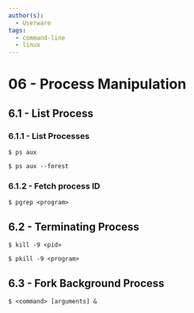 ```yaml
---
author(s):
  - Userware
tags:
  - command-line
  - linux
---
```

# 06 - Process Manipulation

## 6.1 - List Process

### 6.1.1 - List Processes

```
$ ps aux

$ ps aux --forest
```

### 6.1.2 - Fetch process ID

```
$ pgrep <program>
```

## 6.2 - Terminating Process

```
$ kill -9 <pid>

$ pkill -9 <program>
```

## 6.3 - Fork Background Process

```
$ <command> [arguments] &
```
